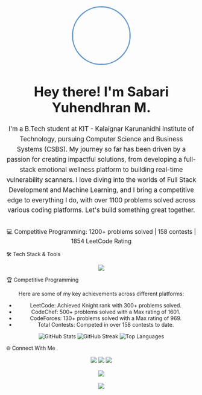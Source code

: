 <div align="center">
<img src="https://www.google.com/search?q=https://avatars.githubusercontent.com/u/VJ-E%3Fv%3D4" width="150" height="150" style="border-radius: 50%; border: 3px solid #6699CC;" />
<h1 style="font-size: 2.5em;">Hey there! I'm Sabari Yuhendhran M.</h1>
<p style="font-size: 1.2em; max-width: 600px; margin: 0 auto; line-height: 1.6;">
I'm a B.Tech student at KIT - Kalaignar Karunanidhi Institute of Technology, pursuing Computer Science and Business Systems (CSBS). My journey so far has been driven by a passion for creating impactful solutions, from developing a full-stack emotional wellness platform to building real-time vulnerability scanners. I love diving into the worlds of Full Stack Development and Machine Learning, and I bring a competitive edge to everything I do, with over 1100 problems solved across various coding platforms. Let's build something great together.
</p>
<br>
<p style="font-size: 1.1em;">
💻 Competitive Programming: 1200+ problems solved | 158 contests | 1854 LeetCode Rating </p> </div>

🛠️ Tech Stack & Tools
<div align="center">
<a href="https://skillicons.dev" target="_blank">
<img src="https://www.google.com/search?q=https://skillicons.dev/icons%3Fi%3Dpy,cpp,c,nextjs,mongodb,react,vercel,tensorflow,git,github" />
</a>
</div>

🏆 Competitive Programming
<div align="center">
<p>Here are some of my key achievements across different platforms:</p>
<ul>
<li>LeetCode: Achieved Knight rank with 300+ problems solved.</li>
<li>CodeChef: 500+ problems solved with a Max rating of 1601.</li>
<li>CodeForces: 130+ problems solved with a Max rating of 969.</li>
<li>Total Contests: Competed in over 158 contests to date.</li>
</ul>
<img src="https://www.google.com/search?q=https://github-readme-stats.vercel.app/api%3Fusername%3DVJ-E%26theme%3Ddracula%26hide_border%3Dtrue%26show_icons%3Dtrue" alt="GitHub Stats" />
<img src="https://www.google.com/search?q=https://nirzak-streak-stats.vercel.app/%3Fuser%3DVJ-E%26theme%3Ddracula%26hide_border%3Dtrue" alt="GitHub Streak" />
<img src="https://www.google.com/search?q=https://github-readme-stats.vercel.app/api/top-langs/%3Fusername%3DVJ-E%26theme%3Ddracula%26hide_border%3Dtrue%26layout%3Dcompact" alt="Top Languages" />
</div>

🌐 Connect With Me
<div align="center">
<a href="https://www.google.com/search?q=https://linkedin.com/in/vj-e/"><img src="https://img.shields.io/badge/LinkedIn-%230077B5.svg?logo=linkedin&logoColor=white" /></a>
<a href="mailto:kit27.am57@gmail.com"><img src="https://img.shields.io/badge/Email-D14836?logo=gmail&logoColor=white" /></a>
<a href="https://www.google.com/search?q=https://www.your-portfolio-website.com"><img src="https://www.google.com/search?q=https://img.shields.io/badge/Portfolio-%2523000000.svg%3Flogo%3Dfirefox%26logoColor%3D%2523FF7139" /></a>
</div>

<br>

<div align="center">
<img src="https://quotes-github-readme.vercel.app/api?type=horizontal&theme=dark" />
</div>

<br>

<div align="center">
<img src="https://visitcount.itsvg.in/api?id=VJ-E&icon=0&color=0" />
</div>
